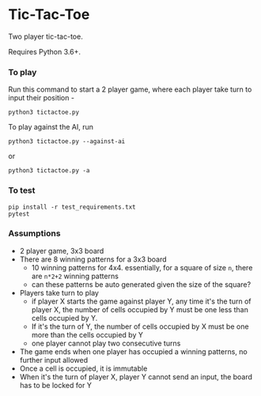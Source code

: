 # Tic-Tac-Toe

Two player tic-tac-toe.

Requires Python 3.6+.

### To play

Run this command to start a 2 player game, where each player take turn to input their position -
```
python3 tictactoe.py
```

To play against the AI, run
```
python3 tictactoe.py --against-ai
```
or
```
python3 tictactoe.py -a
```

### To test
```
pip install -r test_requirements.txt
pytest
```

### Assumptions
- 2 player game, 3x3 board
- There are 8 winning patterns for a 3x3 board
  - 10 winning patterns for 4x4. essentially, for a square of size `n`, there are `n*2+2` winning patterns
  - can these patterns be auto generated given the size of the square?
- Players take turn to play
  - if player X starts the game against player Y, any time it's the turn of player X, the number of cells occupied by Y must be one less than cells occupied by Y.
  - If it's the turn of Y, the number of cells occupied by X must be one more than the cells occupied by Y
  - one player cannot play two consecutive turns
- The game ends when one player has occupied a winning patterns, no further input allowed
- Once a cell is occupied, it is immutable
- When it's the turn of player X, player Y cannot send an input, the board has to be locked for Y
